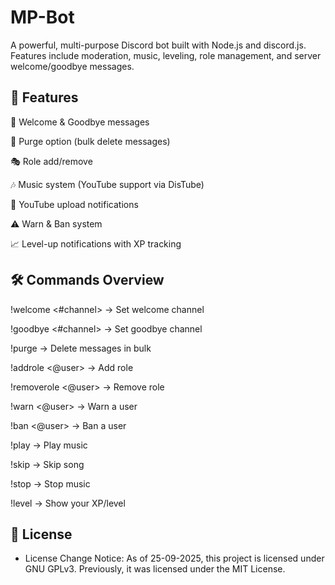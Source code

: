 # MP-Bot
A powerful, multi-purpose Discord bot built with Node.js and discord.js.
Features include moderation, music, leveling, role management, and server welcome/goodbye messages.

## 🚀 Features

👋 Welcome & Goodbye messages

🧹 Purge option (bulk delete messages)

🎭 Role add/remove

🎶 Music system (YouTube support via DisTube)

🔔 YouTube upload notifications

⚠️ Warn & Ban system

📈 Level-up notifications with XP tracking



## 🛠️ Commands Overview

!welcome <#channel> → Set welcome channel

!goodbye <#channel> → Set goodbye channel

!purge <amount> → Delete messages in bulk

!addrole <@user> <role> → Add role

!removerole <@user> <role> → Remove role

!warn <@user> <reason> → Warn a user

!ban <@user> → Ban a user

!play <song> → Play music

!skip → Skip song

!stop → Stop music

!level → Show your XP/level

## 📜 License
- License Change Notice: As of 25-09-2025, this project is licensed under GNU GPLv3. Previously, it was licensed under the MIT License.


